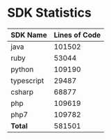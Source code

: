# SDK Statistics

| SDK Name | Lines of Code |
| -------- | ------------- |
| java | 101502 |
| ruby | 53044 |
| python | 109190 |
| typescript | 29487 |
| csharp | 68877 |
| php | 109619 |
| php7 | 109782 |
| **Total** | 581501 |
